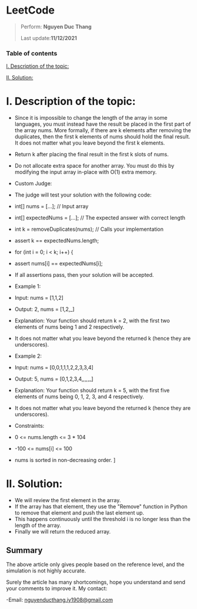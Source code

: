 # LeetCode
> 
> Perform: **Nguyen Duc Thang**
> 
> Last update:**11/12/2021**
### Table of contents

[I. Description of the topic:](#I)  

[II. Solution:](#II) 

<a name = "I"></a>

# I. Description of the topic:
- Since it is impossible to change the length of the array in some languages, you must instead have the result be placed in the first part of the array nums. More formally, if there are k elements after removing the duplicates, then the first k elements of nums should hold the final result. It does not matter what you leave beyond the first k elements.

- Return k after placing the final result in the first k slots of nums.

 - Do not allocate extra space for another array. You must do this by modifying the input array in-place with O(1) extra memory.

- Custom Judge:

- The judge will test your solution with the following code:
- int[] nums = [...]; // Input array
-  int[] expectedNums = [...]; // The expected answer with correct length

-  int k = removeDuplicates(nums); // Calls your implementation

-  assert k == expectedNums.length;
-  for (int i = 0; i < k; i++) {
-    assert nums[i] == expectedNums[i];

- If all assertions pass, then your solution will be accepted.

- Example 1:

- Input: nums = [1,1,2]
- Output: 2, nums = [1,2,_]
- Explanation: Your function should return k = 2, with the first two elements of nums being 1 and 2 respectively.
- It does not matter what you leave beyond the returned k (hence they are underscores). 

- Example 2:
- Input: nums = [0,0,1,1,1,2,2,3,3,4]
- Output: 5, nums = [0,1,2,3,4,_,_,_,_,_]
- Explanation: Your function should return k = 5, with the first five elements of nums being 0, 1, 2, 3, and 4 respectively.
- It does not matter what you leave beyond the returned k (hence they are underscores). 

- Constraints:

- 0 <= nums.length <= 3 * 104
-  -100 <= nums[i] <= 100
- nums is sorted in non-decreasing order. ]
<a name = "II"></a>

# II. Solution:
- We will review the first element in the array.
- If the array has that element, they use the "Remove" function in Python to remove that element and push the last element up.
- This happens continuously until the threshold i is no longer less than the length of the array.
- Finally we will return the reduced array.
## Summary
The above article only gives people based on the reference level, and the simulation is not highly accurate.

Surely the article has many shortcomings, hope you understand and send your comments to improve it.
My contact:

-Email: nguyenducthang.iy1908@gmail.com
